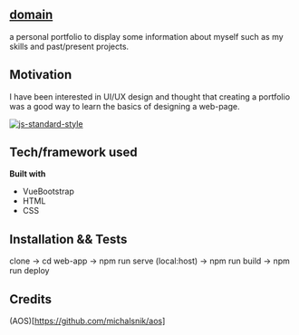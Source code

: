 ## [domain](https://nguyensqrd.com)
a personal portfolio to display some information about myself such as my skills and past/present projects.

## Motivation
I have been interested in UI/UX design and thought that creating a portfolio was a good way to learn the basics of designing a web-page.

[![js-standard-style](https://img.shields.io/badge/code%20style-standard-brightgreen.svg?style=flat)](https://github.com/feross/standard)
 
## Tech/framework used

<b>Built with</b>
- VueBootstrap
- HTML
- CSS

## Installation && Tests
clone -> cd web-app -> npm run serve (local:host) -> npm run build -> npm run deploy

## Credits
(AOS)[https://github.com/michalsnik/aos]

